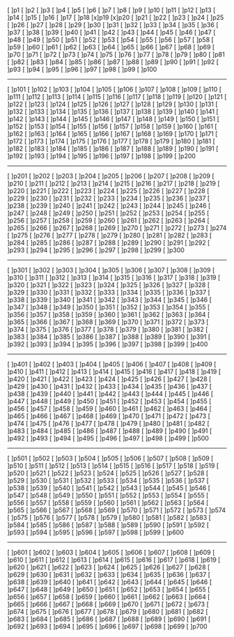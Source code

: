 [ ]p1
[ ]p2
[ ]p3
[ ]p4
[ ]p5
[ ]p6
[ ]p7
[ ]p8
[ ]p9
[ ]p10
[ ]p11
[ ]p12
[ ]p13
[ ]p14
[ ]p15
[ ]p16
[ ]p17
[ ]p18
[x]p19
[x]p20
[ ]p21
[ ]p22
[ ]p23
[ ]p24
[ ]p25
[ ]p26
[ ]p27
[ ]p28
[ ]p29
[ ]p30
[ ]p31
[ ]p32
[ ]p33
[ ]p34
[ ]p35
[ ]p36
[ ]p37
[ ]p38
[ ]p39
[ ]p40
[ ]p41
[ ]p42
[ ]p43
[ ]p44
[ ]p45
[ ]p46
[ ]p47
[ ]p48
[ ]p49
[ ]p50
[ ]p51
[ ]p52
[ ]p53
[ ]p54
[ ]p55
[ ]p56
[ ]p57
[ ]p58
[ ]p59
[ ]p60
[ ]p61
[ ]p62
[ ]p63
[ ]p64
[ ]p65
[ ]p66
[ ]p67
[ ]p68
[ ]p69
[ ]p70
[ ]p71
[ ]p72
[ ]p73
[ ]p74
[ ]p75
[ ]p76
[ ]p77
[ ]p78
[ ]p79
[ ]p80
[ ]p81
[ ]p82
[ ]p83
[ ]p84
[ ]p85
[ ]p86
[ ]p87
[ ]p88
[ ]p89
[ ]p90
[ ]p91
[ ]p92
[ ]p93
[ ]p94
[ ]p95
[ ]p96
[ ]p97
[ ]p98
[ ]p99
[ ]p100

--------------------------------------------------
[ ]p101
[ ]p102
[ ]p103
[ ]p104
[ ]p105
[ ]p106
[ ]p107
[ ]p108
[ ]p109
[ ]p110
[ ]p111
[ ]p112
[ ]p113
[ ]p114
[ ]p115
[ ]p116
[ ]p117
[ ]p118
[ ]p119
[ ]p120
[ ]p121
[ ]p122
[ ]p123
[ ]p124
[ ]p125
[ ]p126
[ ]p127
[ ]p128
[ ]p129
[ ]p130
[ ]p131
[ ]p132
[ ]p133
[ ]p134
[ ]p135
[ ]p136
[ ]p137
[ ]p138
[ ]p139
[ ]p140
[ ]p141
[ ]p142
[ ]p143
[ ]p144
[ ]p145
[ ]p146
[ ]p147
[ ]p148
[ ]p149
[ ]p150
[ ]p151
[ ]p152
[ ]p153
[ ]p154
[ ]p155
[ ]p156
[ ]p157
[ ]p158
[ ]p159
[ ]p160
[ ]p161
[ ]p162
[ ]p163
[ ]p164
[ ]p165
[ ]p166
[ ]p167
[ ]p168
[ ]p169
[ ]p170
[ ]p171
[ ]p172
[ ]p173
[ ]p174
[ ]p175
[ ]p176
[ ]p177
[ ]p178
[ ]p179
[ ]p180
[ ]p181
[ ]p182
[ ]p183
[ ]p184
[ ]p185
[ ]p186
[ ]p187
[ ]p188
[ ]p189
[ ]p190
[ ]p191
[ ]p192
[ ]p193
[ ]p194
[ ]p195
[ ]p196
[ ]p197
[ ]p198
[ ]p199
[ ]p200

--------------------------------------------------
[ ]p201
[ ]p202
[ ]p203
[ ]p204
[ ]p205
[ ]p206
[ ]p207
[ ]p208
[ ]p209
[ ]p210
[ ]p211
[ ]p212
[ ]p213
[ ]p214
[ ]p215
[ ]p216
[ ]p217
[ ]p218
[ ]p219
[ ]p220
[ ]p221
[ ]p222
[ ]p223
[ ]p224
[ ]p225
[ ]p226
[ ]p227
[ ]p228
[ ]p229
[ ]p230
[ ]p231
[ ]p232
[ ]p233
[ ]p234
[ ]p235
[ ]p236
[ ]p237
[ ]p238
[ ]p239
[ ]p240
[ ]p241
[ ]p242
[ ]p243
[ ]p244
[ ]p245
[ ]p246
[ ]p247
[ ]p248
[ ]p249
[ ]p250
[ ]p251
[ ]p252
[ ]p253
[ ]p254
[ ]p255
[ ]p256
[ ]p257
[ ]p258
[ ]p259
[ ]p260
[ ]p261
[ ]p262
[ ]p263
[ ]p264
[ ]p265
[ ]p266
[ ]p267
[ ]p268
[ ]p269
[ ]p270
[ ]p271
[ ]p272
[ ]p273
[ ]p274
[ ]p275
[ ]p276
[ ]p277
[ ]p278
[ ]p279
[ ]p280
[ ]p281
[ ]p282
[ ]p283
[ ]p284
[ ]p285
[ ]p286
[ ]p287
[ ]p288
[ ]p289
[ ]p290
[ ]p291
[ ]p292
[ ]p293
[ ]p294
[ ]p295
[ ]p296
[ ]p297
[ ]p298
[ ]p299
[ ]p300

--------------------------------------------------
[ ]p301
[ ]p302
[ ]p303
[ ]p304
[ ]p305
[ ]p306
[ ]p307
[ ]p308
[ ]p309
[ ]p310
[ ]p311
[ ]p312
[ ]p313
[ ]p314
[ ]p315
[ ]p316
[ ]p317
[ ]p318
[ ]p319
[ ]p320
[ ]p321
[ ]p322
[ ]p323
[ ]p324
[ ]p325
[ ]p326
[ ]p327
[ ]p328
[ ]p329
[ ]p330
[ ]p331
[ ]p332
[ ]p333
[ ]p334
[ ]p335
[ ]p336
[ ]p337
[ ]p338
[ ]p339
[ ]p340
[ ]p341
[ ]p342
[ ]p343
[ ]p344
[ ]p345
[ ]p346
[ ]p347
[ ]p348
[ ]p349
[ ]p350
[ ]p351
[ ]p352
[ ]p353
[ ]p354
[ ]p355
[ ]p356
[ ]p357
[ ]p358
[ ]p359
[ ]p360
[ ]p361
[ ]p362
[ ]p363
[ ]p364
[ ]p365
[ ]p366
[ ]p367
[ ]p368
[ ]p369
[ ]p370
[ ]p371
[ ]p372
[ ]p373
[ ]p374
[ ]p375
[ ]p376
[ ]p377
[ ]p378
[ ]p379
[ ]p380
[ ]p381
[ ]p382
[ ]p383
[ ]p384
[ ]p385
[ ]p386
[ ]p387
[ ]p388
[ ]p389
[ ]p390
[ ]p391
[ ]p392
[ ]p393
[ ]p394
[ ]p395
[ ]p396
[ ]p397
[ ]p398
[ ]p399
[ ]p400

--------------------------------------------------
[ ]p401
[ ]p402
[ ]p403
[ ]p404
[ ]p405
[ ]p406
[ ]p407
[ ]p408
[ ]p409
[ ]p410
[ ]p411
[ ]p412
[ ]p413
[ ]p414
[ ]p415
[ ]p416
[ ]p417
[ ]p418
[ ]p419
[ ]p420
[ ]p421
[ ]p422
[ ]p423
[ ]p424
[ ]p425
[ ]p426
[ ]p427
[ ]p428
[ ]p429
[ ]p430
[ ]p431
[ ]p432
[ ]p433
[ ]p434
[ ]p435
[ ]p436
[ ]p437
[ ]p438
[ ]p439
[ ]p440
[ ]p441
[ ]p442
[ ]p443
[ ]p444
[ ]p445
[ ]p446
[ ]p447
[ ]p448
[ ]p449
[ ]p450
[ ]p451
[ ]p452
[ ]p453
[ ]p454
[ ]p455
[ ]p456
[ ]p457
[ ]p458
[ ]p459
[ ]p460
[ ]p461
[ ]p462
[ ]p463
[ ]p464
[ ]p465
[ ]p466
[ ]p467
[ ]p468
[ ]p469
[ ]p470
[ ]p471
[ ]p472
[ ]p473
[ ]p474
[ ]p475
[ ]p476
[ ]p477
[ ]p478
[ ]p479
[ ]p480
[ ]p481
[ ]p482
[ ]p483
[ ]p484
[ ]p485
[ ]p486
[ ]p487
[ ]p488
[ ]p489
[ ]p490
[ ]p491
[ ]p492
[ ]p493
[ ]p494
[ ]p495
[ ]p496
[ ]p497
[ ]p498
[ ]p499
[ ]p500

--------------------------------------------------
[ ]p501
[ ]p502
[ ]p503
[ ]p504
[ ]p505
[ ]p506
[ ]p507
[ ]p508
[ ]p509
[ ]p510
[ ]p511
[ ]p512
[ ]p513
[ ]p514
[ ]p515
[ ]p516
[ ]p517
[ ]p518
[ ]p519
[ ]p520
[ ]p521
[ ]p522
[ ]p523
[ ]p524
[ ]p525
[ ]p526
[ ]p527
[ ]p528
[ ]p529
[ ]p530
[ ]p531
[ ]p532
[ ]p533
[ ]p534
[ ]p535
[ ]p536
[ ]p537
[ ]p538
[ ]p539
[ ]p540
[ ]p541
[ ]p542
[ ]p543
[ ]p544
[ ]p545
[ ]p546
[ ]p547
[ ]p548
[ ]p549
[ ]p550
[ ]p551
[ ]p552
[ ]p553
[ ]p554
[ ]p555
[ ]p556
[ ]p557
[ ]p558
[ ]p559
[ ]p560
[ ]p561
[ ]p562
[ ]p563
[ ]p564
[ ]p565
[ ]p566
[ ]p567
[ ]p568
[ ]p569
[ ]p570
[ ]p571
[ ]p572
[ ]p573
[ ]p574
[ ]p575
[ ]p576
[ ]p577
[ ]p578
[ ]p579
[ ]p580
[ ]p581
[ ]p582
[ ]p583
[ ]p584
[ ]p585
[ ]p586
[ ]p587
[ ]p588
[ ]p589
[ ]p590
[ ]p591
[ ]p592
[ ]p593
[ ]p594
[ ]p595
[ ]p596
[ ]p597
[ ]p598
[ ]p599
[ ]p600

--------------------------------------------------
[ ]p601
[ ]p602
[ ]p603
[ ]p604
[ ]p605
[ ]p606
[ ]p607
[ ]p608
[ ]p609
[ ]p610
[ ]p611
[ ]p612
[ ]p613
[ ]p614
[ ]p615
[ ]p616
[ ]p617
[ ]p618
[ ]p619
[ ]p620
[ ]p621
[ ]p622
[ ]p623
[ ]p624
[ ]p625
[ ]p626
[ ]p627
[ ]p628
[ ]p629
[ ]p630
[ ]p631
[ ]p632
[ ]p633
[ ]p634
[ ]p635
[ ]p636
[ ]p637
[ ]p638
[ ]p639
[ ]p640
[ ]p641
[ ]p642
[ ]p643
[ ]p644
[ ]p645
[ ]p646
[ ]p647
[ ]p648
[ ]p649
[ ]p650
[ ]p651
[ ]p652
[ ]p653
[ ]p654
[ ]p655
[ ]p656
[ ]p657
[ ]p658
[ ]p659
[ ]p660
[ ]p661
[ ]p662
[ ]p663
[ ]p664
[ ]p665
[ ]p666
[ ]p667
[ ]p668
[ ]p669
[ ]p670
[ ]p671
[ ]p672
[ ]p673
[ ]p674
[ ]p675
[ ]p676
[ ]p677
[ ]p678
[ ]p679
[ ]p680
[ ]p681
[ ]p682
[ ]p683
[ ]p684
[ ]p685
[ ]p686
[ ]p687
[ ]p688
[ ]p689
[ ]p690
[ ]p691
[ ]p692
[ ]p693
[ ]p694
[ ]p695
[ ]p696
[ ]p697
[ ]p698
[ ]p699
[ ]p700